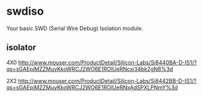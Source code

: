 swdiso
======
Your basic SWD (Serial Wire Debug) Isolation module.

isolator
------
4X0
http://www.mouser.com/ProductDetail/Silicon-Labs/Si8440BA-D-IS1/?qs=sGAEpiMZZMuyKkoWRCJ2WO6E1ROlUeRNcxi34bk2gN8%3d

2X2
http://www.mouser.com/ProductDetail/Silicon-Labs/Si8442BB-D-IS1/?qs=sGAEpiMZZMuyKkoWRCJ2WO6E1ROlUeRNxAdSPXLPNmY%3d
